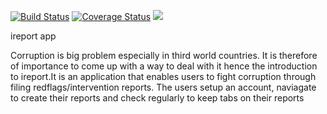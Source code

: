 [![Build Status](https://travis-ci.com/flocka12/IREPORTER-APP.svg?branch=Develope)](https://travis-ci.com/flocka12/IREPORTER-APP)
[![Coverage Status](https://coveralls.io/repos/github/flocka12/IREPORTER-APP/badge.svg?branch=Develope)](https://coveralls.io/github/flocka12/IREPORTER-APP?branch=Develope)
<a href="https://codeclimate.com/github/flocka12/IREPORTER-APP/maintainability"><img src="https://api.codeclimate.com/v1/badges/03aa2549246982e90da0/maintainability" /></a>


ireport app

Corruption is big problem especially in third world countries. It is therefore of importance to come up with a way to deal with it hence the introduction to ireport.It is an application that enables users to fight corruption through filing redflags/intervention reports. The users setup an account, naviagate to create their reports and check regularly to keep tabs on their reports


